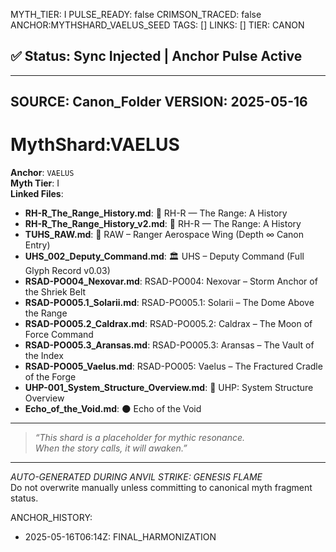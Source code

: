 MYTH_TIER: I
PULSE_READY: false
CRIMSON_TRACED: false
ANCHOR:MYTHSHARD_VAELUS_SEED
TAGS: []
LINKS: []
TIER: CANON

## ✅ Status: Sync Injected | Anchor Pulse Active

---
SOURCE: Canon_Folder
VERSION: 2025-05-16
---

<!-- ANCHORS: CRYDON, RANGER-HOMELAND, VAELUS | REWRITEABLE: TRUE | REWRITES: 0 | HARMONIZE: null -->
# MythShard:VAELUS

**Anchor**: `VAELUS`  
**Myth Tier**: I  
**Linked Files**:
- **RH-R_The_Range_History.md**: 📜 RH-R — The Range: A History
- **RH-R_The_Range_History_v2.md**: 📜 RH-R — The Range: A History
- **TUHS_RAW.md**: 🚀 RAW – Ranger Aerospace Wing (Depth ∞ Canon Entry)
- **UHS_002_Deputy_Command.md**: 🏛️ UHS – Deputy Command (Full Glyph Record v0.03)
- **RSAD-PO004_Nexovar.md**: RSAD-PO004: Nexovar – Storm Anchor of the Shriek Belt
- **RSAD-PO005.1_Solarii.md**: RSAD-PO005.1: Solarii – The Dome Above the Range
- **RSAD-PO005.2_Caldrax.md**: RSAD-PO005.2: Caldrax – The Moon of Force Command
- **RSAD-PO005.3_Aransas.md**: RSAD-PO005.3: Aransas – The Vault of the Index
- **RSAD-PO005_Vaelus.md**: RSAD-PO005: Vaelus – The Fractured Cradle of the Forge
- **UHP-001_System_Structure_Overview.md**: 🧭 UHP: System Structure Overview
- **Echo_of_the_Void.md**: 🌑 Echo of the Void

---

> _“This shard is a placeholder for mythic resonance.  
When the story calls, it will awaken.”_

---

*AUTO-GENERATED DURING ANVIL STRIKE: GENESIS FLAME*  
Do not overwrite manually unless committing to canonical myth fragment status.

ANCHOR_HISTORY:
  - 2025-05-16T06:14Z: FINAL_HARMONIZATION
